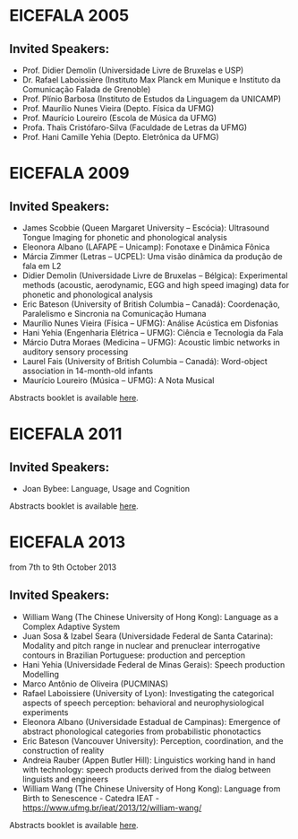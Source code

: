 # EICEFALA 2005

## Invited Speakers:
- Prof. Didier Demolin (Universidade Livre de Bruxelas e USP)
- Dr. Rafael Laboissière (Instituto Max Planck em Munique e Instituto da Comunicação Falada de Grenoble)
- Prof. Plínio Barbosa (Instituto de Estudos da Linguagem da UNICAMP)
- Prof. Maurílio Nunes Vieira (Depto. Física da UFMG)
- Prof. Maurício Loureiro (Escola de Música da UFMG)
- Profa. Thaïs Cristófaro-Silva (Faculdade de Letras da UFMG)
- Prof. Hani Camille Yehia (Depto. Eletrônica da UFMG)

# EICEFALA 2009

## Invited Speakers:
- James Scobbie (Queen Margaret University – Escócia): Ultrasound Tongue Imaging for phonetic and phonological analysis
- Eleonora Albano (LAFAPE – Unicamp): Fonotaxe e Dinâmica Fônica
- Márcia Zimmer (Letras – UCPEL): Uma visão dinâmica da produção de fala em L2
- Didier Demolin (Universidade Livre de Bruxelas – Bélgica): Experimental methods (acoustic, aerodynamic, EGG and high speed imaging) data for phonetic and phonological analysis
- Eric Bateson (University of British Columbia – Canadá): Coordenação, Paralelismo e Sincronia na Comunicação Humana
- Maurílio Nunes Vieira (Física – UFMG): Análise Acústica em Disfonias
- Hani Yehia (Engenharia Elétrica – UFMG): Ciência e Tecnologia da Fala
- Márcio Dutra Moraes (Medicina – UFMG): Acoustic limbic networks in auditory sensory processing
- Laurel Fais (University of British Columbia – Canadá): Word-object association in 14-month-old infants
- Maurício Loureiro (Música – UFMG): A Nota Musical

Abstracts booklet is available [here](eicefala2009-abstracts.pdf).

# EICEFALA 2011

## Invited Speakers:
- Joan Bybee: Language, Usage and Cognition

Abstracts booklet is available [here](eicefala2011-abstracts.pdf).


# EICEFALA 2013
from 7th to 9th October 2013

## Invited Speakers:
- William Wang (The Chinese University of Hong Kong): Language as a Complex Adaptive System
- Juan Sosa & Izabel Seara  (Universidade Federal de Santa Catarina): Modality  and  pitch  range  in  nuclear  and  prenuclear interrogative contours in Brazilian Portuguese: production and perception
- Hani Yehia  (Universidade Federal de Minas Gerais): Speech production Modelling
- Marco Antônio de Oliveira (PUCMINAS) 
- Rafael Laboissiere (University of Lyon): Investigating the categorical aspects of speech perception: behavioral and neurophysiological experiments
- Eleonora Albano (Universidade Estadual de Campinas): Emergence of abstract phonological categories from probabilistic phonotactics
- Eric Bateson (Vancouver University): Perception, coordination, and the  construction of reality
- Andreia Rauber (Appen Butler Hill): Linguistics  working  hand  in  hand  with  technology: speech  products  derived  from  the  dialog  between linguists and engineers
- William Wang (The Chinese University of Hong Kong): Language from Birth to Senescence - Catedra IEAT - https://www.ufmg.br/ieat/2013/12/william-wang/


Abstracts booklet is available [here](eicefala2013-abstracts.pdf).
